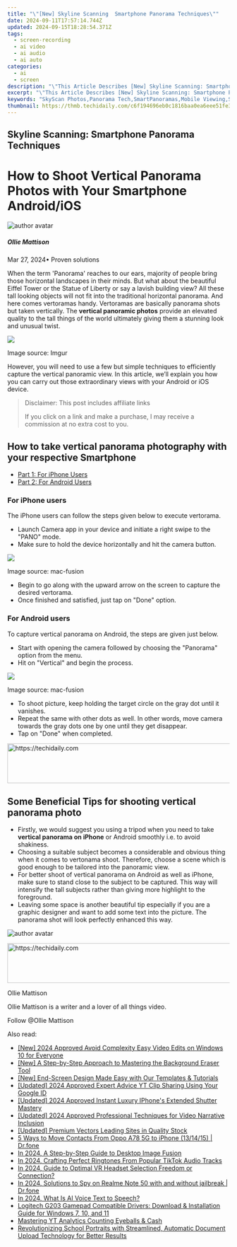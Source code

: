 ```yaml
---
title: "\"[New] Skyline Scanning  Smartphone Panorama Techniques\""
date: 2024-09-11T17:57:14.744Z
updated: 2024-09-15T18:28:54.371Z
tags: 
  - screen-recording
  - ai video
  - ai audio
  - ai auto
categories: 
  - ai
  - screen
description: "\"This Article Describes [New] Skyline Scanning: Smartphone Panorama Techniques\""
excerpt: "\"This Article Describes [New] Skyline Scanning: Smartphone Panorama Techniques\""
keywords: "SkyScan Photos,Panorama Tech,SmartPanoramas,Mobile Viewing,Skyline Capture,ScanView App,PhotoStitch Pro"
thumbnail: https://thmb.techidaily.com/c6f194696eb0c1816baa0ea6eee51fe354f8a71c5648179d5bd043f05b446b5b.jpg
---
```


## Skyline Scanning: Smartphone Panorama Techniques

# How to Shoot Vertical Panorama Photos with Your Smartphone Android/iOS

![author avatar](https://images.wondershare.com/filmora/article-images/ollie-mattison.jpg)

##### Ollie Mattison

 Mar 27, 2024• Proven solutions

 When the term 'Panorama' reaches to our ears, majority of people bring those horizontal landscapes in their minds. But what about the beautiful Eiffel Tower or the Statue of Liberty or say a lavish building view? All these tall looking objects will not fit into the traditional horizontal panorama. And here comes vertoramas handy. Vertoramas are basically panorama shots but taken vertically. The **vertical panoramic photos** provide an elevated quality to the tall things of the world ultimately giving them a stunning look and unusual twist.

![](https://images.wondershare.com/filmora/article-images/vertical-panorama.jpg)

 Image source: Imgur

 However, you will need to use a few but simple techniques to efficiently capture the vertical panoramic view. In this article, we’ll explain you how you can carry out those extraordinary views with your Android or iOS device.

>  Disclaimer: This post includes affiliate links
>
>  If you click on a link and make a purchase, I may receive a commission at no extra cost to you.
>

## How to take vertical panorama photography with your respective Smartphone

* [Part 1: For iPhone Users](#part1)
* [Part 2: For Android Users](#part2)

### For iPhone users

 The iPhone users can follow the steps given below to execute vertorama.

* Launch Camera app in your device and initiate a right swipe to the "PANO" mode.
* Make sure to hold the device horizontally and hit the camera button.

![](https://images.wondershare.com/filmora/article-images/iphone-panorama-mode.jpg)

 Image source: mac-fusion

* Begin to go along with the upward arrow on the screen to capture the desired vertorama.
* Once finished and satisfied, just tap on "Done" option.

### For Android users

 To capture vertical panorama on Android, the steps are given just below.

* Start with opening the camera followed by choosing the "Panorama" option from the menu.
* Hit on "Vertical" and begin the process.

![](https://images.wondershare.com/filmora/article-images/vertical-panorama-android.jpg)

 Image source: mac-fusion

* To shoot picture, keep holding the target circle on the gray dot until it vanishes.
* Repeat the same with other dots as well. In other words, move camera towards the gray dots one by one until they get disappear.
* Tap on "Done" when completed.

<!-- affiliate ads begin -->
<a href="https://appsumo.8odi.net/c/5597632/2118311/7443" target="_top" id="2118311">
  <img src="//a.impactradius-go.com/display-ad/7443-2118311" border="0" alt="https://techidaily.com" width="728" height="90"/>
</a>
<img height="0" width="0" src="https://appsumo.8odi.net/i/5597632/2118311/7443" style="position:absolute;visibility:hidden;" border="0" />
<!-- affiliate ads end -->

## Some Beneficial Tips for shooting vertical panorama photo

* Firstly, we would suggest you using a tripod when you need to take **vertical panorama on iPhone** or Android smoothly i.e. to avoid shakiness.
* Choosing a suitable subject becomes a considerable and obvious thing when it comes to vertonama shoot. Therefore, choose a scene which is good enough to be tailored into the panoramic view.
* For better shoot of vertical panorama on Android as well as iPhone, make sure to stand close to the subject to be captured. This way will intensify the tall subjects rather than giving more highlight to the foreground.
* Leaving some space is another beautiful tip especially if you are a graphic designer and want to add some text into the picture. The panorama shot will look perfectly enhanced this way.

![author avatar](https://images.wondershare.com/filmora/article-images/ollie-mattison.jpg)

<!-- affiliate ads begin -->
<a href="https://ephamedtechinc.pxf.io/c/5597632/2137229/26400" target="_top" id="2137229">
  <img src="//a.impactradius-go.com/display-ad/26400-2137229" border="0" alt="https://techidaily.com" width="728" height="90"/>
</a>
<img height="0" width="0" src="https://ephamedtechinc.pxf.io/i/5597632/2137229/26400" style="position:absolute;visibility:hidden;" border="0" />
<!-- affiliate ads end -->

Ollie Mattison

Ollie Mattison is a writer and a lover of all things video.

Follow @Ollie Mattison


<ins class="adsbygoogle"
     style="display:block"
     data-ad-format="autorelaxed"
     data-ad-client="ca-pub-7571918770474297"
     data-ad-slot="1223367746"></ins>



<ins class="adsbygoogle"
     style="display:block"
     data-ad-client="ca-pub-7571918770474297"
     data-ad-slot="8358498916"
     data-ad-format="auto"
     data-full-width-responsive="true"></ins>


<span class="atpl-alsoreadstyle">Also read:</span>
<div><ul>
<li><a href="https://article-tips.techidaily.com/new-2024-approved-avoid-complexity-easy-video-edits-on-windows-10-for-everyone/"><u>[New] 2024 Approved Avoid Complexity Easy Video Edits on Windows 10 for Everyone</u></a></li>
<li><a href="https://article-tips.techidaily.com/new-a-step-by-step-approach-to-mastering-the-background-eraser-tool/"><u>[New] A Step-by-Step Approach to Mastering the Background Eraser Tool</u></a></li>
<li><a href="https://youtube-video-recordings.techidaily.com/new-end-screen-design-made-easy-with-our-templates-and-tutorials/"><u>[New] End-Screen Design Made Easy with Our Templates & Tutorials</u></a></li>
<li><a href="https://facebook-video-share.techidaily.com/updated-2024-approved-expert-advice-yt-clip-sharing-using-your-google-id/"><u>[Updated] 2024 Approved Expert Advice YT Clip Sharing Using Your Google ID</u></a></li>
<li><a href="https://article-tips.techidaily.com/updated-2024-approved-instant-luxury-iphones-extended-shutter-mastery/"><u>[Updated] 2024 Approved Instant Luxury IPhone's Extended Shutter Mastery</u></a></li>
<li><a href="https://article-tips.techidaily.com/updated-2024-approved-professional-techniques-for-video-narrative-inclusion/"><u>[Updated] 2024 Approved Professional Techniques for Video Narrative Inclusion</u></a></li>
<li><a href="https://some-approaches.techidaily.com/updated-premium-vectors-leading-sites-in-quality-stock/"><u>[Updated] Premium Vectors Leading Sites in Quality Stock</u></a></li>
<li><a href="https://blog-min.techidaily.com/5-ways-to-move-contacts-from-oppo-a78-5g-to-iphone-131415-drfone-by-drfone-transfer-from-android-transfer-from-android/"><u>5 Ways to Move Contacts From Oppo A78 5G to iPhone (13/14/15) | Dr.fone</u></a></li>
<li><a href="https://article-tips.techidaily.com/in-2024-a-step-by-step-guide-to-desktop-image-fusion/"><u>In 2024, A Step-by-Step Guide to Desktop Image Fusion</u></a></li>
<li><a href="https://article-tips.techidaily.com/in-2024-crafting-perfect-ringtones-from-popular-tiktok-audio-tracks/"><u>In 2024, Crafting Perfect Ringtones From Popular TikTok Audio Tracks</u></a></li>
<li><a href="https://article-tips.techidaily.com/in-2024-guide-to-optimal-vr-headset-selection-freedom-or-connection/"><u>In 2024, Guide to Optimal VR Headset Selection Freedom or Connection?</u></a></li>
<li><a href="https://android-location-track.techidaily.com/in-2024-solutions-to-spy-on-realme-note-50-with-and-without-jailbreak-drfone-by-drfone-virtual-android/"><u>In 2024, Solutions to Spy on Realme Note 50 with and without jailbreak | Dr.fone</u></a></li>
<li><a href="https://ai-topics.techidaily.com/in-2024-what-is-ai-voice-text-to-speech/"><u>In 2024, What Is AI Voice Text to Speech?</u></a></li>
<li><a href="https://hardware-updates.techidaily.com/logitech-g203-gamepad-compatible-drivers-download-and-installation-guide-for-windows-7-10-and-11/"><u>Logitech G203 Gamepad Compatible Drivers: Download & Installation Guide for Windows 7, 10, and 11</u></a></li>
<li><a href="https://youtube-docs.techidaily.com/ring-yt-analytics-counting-eyeballs-and-cash/"><u>Mastering YT Analytics Counting Eyeballs & Cash</u></a></li>
<li><a href="https://solve-popular.techidaily.com/revolutionizing-school-portraits-with-streamlined-automatic-document-upload-technology-for-better-results/"><u>Revolutionizing School Portraits with Streamlined, Automatic Document Upload Technology for Better Results</u></a></li>
</ul></div>

